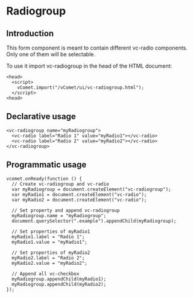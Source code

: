 # Radiogroup

## Introduction
This form component is meant to contain different vc-radio components. Only one of them will be selectable.

To use it import vc-radiogroup in the head of the HTML document:
``` [html]
<head>
  <script>
    vComet.import("/vComet/ui/vc-radiogroup.html");
  </script>
<head>
```

## Declarative usage
``` [html]
<vc-radiogroup name="myRadiogroup">
  <vc-radio label="Radio 1" value="myRadio1"></vc-radio>
  <vc-radio label="Radio 2" value="myRadio2"></vc-radio>
</vc-radiogroup>
```

## Programmatic usage
``` [javascript]
vcomet.onReady(function () {
  // Create vc-radiogroup and vc-radio 
  var myRadiogroup = document.createElement("vc-radiogroup");
  var myRadio1 = document.createElement("vc-radio");
  var myRadio2 = document.createElement("vc-radio");

  // Set property and append vc-radiogroup
  myRadiogroup.name = "myRadiogroup";
  document.querySelector(".example").appendChild(myRadiogroup);

  // Set properties of myRadio1
  myRadio1.label = "Radio 1";
  myRadio1.value = "myRadio1";
      
  // Set properties of myRadio2
  myRadio2.label = "Radio 2";
  myRadio2.value = "myRadio2";

  // Append all vc-checkbox
  myRadiogroup.appendChild(myRadio1);
  myRadiogroup.appendChild(myRadio2);
});
```
